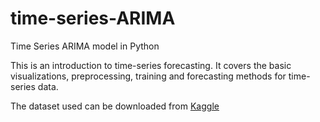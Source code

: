 # time-series-ARIMA
Time Series ARIMA model in Python

This is an introduction to time-series forecasting. It covers the basic visualizations, preprocessing, training and forecasting methods for time-series data.

The dataset used can be downloaded from [Kaggle]([url](https://medium.com/r/?url=https%3A%2F%2Fwww.kaggle.com%2Fdatasets%2Froopahegde%2Fcryptocurrency-timeseries-2020)https://medium.com/r/?url=https%3A%2F%2Fwww.kaggle.com%2Fdatasets%2Froopahegde%2Fcryptocurrency-timeseries-2020)
